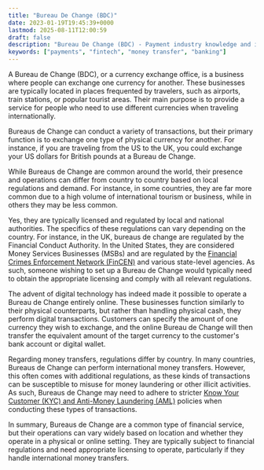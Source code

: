 ```yaml
---
title: "Bureau De Change (BDC)"
date: 2023-01-19T19:45:39+0000
lastmod: 2025-08-11T12:00:59
draft: false
description: "Bureau De Change (BDC) - Payment industry knowledge and insights"
keywords: ["payments", "fintech", "money transfer", "banking"]
---
```


A Bureau de Change (BDC), or a currency exchange office, is a business where people can exchange one currency for another. These businesses are typically located in places frequented by travelers, such as airports, train stations, or popular tourist areas. Their main purpose is to provide a service for people who need to use different currencies when traveling internationally.

Bureaus de Change can conduct a variety of transactions, but their primary function is to exchange one type of physical currency for another. For instance, if you are traveling from the US to the UK, you could exchange your US dollars for British pounds at a Bureau de Change.

While Bureaus de Change are common around the world, their presence and operations can differ from country to country based on local regulations and demand. For instance, in some countries, they are far more common due to a high volume of international tourism or business, while in others they may be less common.

Yes, they are typically licensed and regulated by local and national authorities. The specifics of these regulations can vary depending on the country. For instance, in the UK, bureaus de change are regulated by the Financial Conduct Authority. In the United States, they are considered Money Services Businesses (MSBs) and are regulated by the [Financial Crimes Enforcement Network (FinCEN)](https://faisalkhanllc.xyz/resources/payments-wiki/f/financial-crimes-enforcement-network-fincen/) and various state-level agencies. As such, someone wishing to set up a Bureau de Change would typically need to obtain the appropriate licensing and comply with all relevant regulations.

The advent of digital technology has indeed made it possible to operate a Bureau de Change entirely online. These businesses function similarly to their physical counterparts, but rather than handling physical cash, they perform digital transactions. Customers can specify the amount of one currency they wish to exchange, and the online Bureau de Change will then transfer the equivalent amount of the target currency to the customer's bank account or digital wallet.

Regarding money transfers, regulations differ by country. In many countries, Bureaus de Change can perform international money transfers. However, this often comes with additional regulations, as these kinds of transactions can be susceptible to misuse for money laundering or other illicit activities. As such, Bureaus de Change may need to adhere to stricter [Know Your Customer (KYC) and Anti-Money Laundering (AML)](https://faisalkhanllc.xyz/resources/payments-wiki/k/know-your-customer-kyc-anti-money-laundering-aml/) policies when conducting these types of transactions.

In summary, Bureaus de Change are a common type of financial service, but their operations can vary widely based on location and whether they operate in a physical or online setting. They are typically subject to financial regulations and need appropriate licensing to operate, particularly if they handle international money transfers.